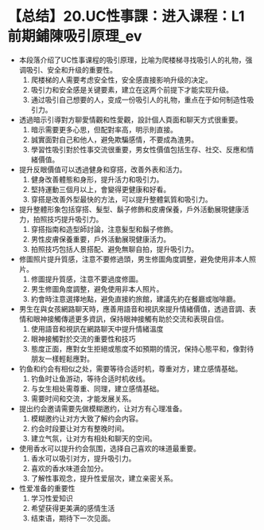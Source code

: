 # 【总结】20.UC性事課：进入课程：L1前期鋪陳吸引原理_ev

-   本段落介绍了UC性事课程的吸引原理，比喻为爬楼梯寻找吸引人的礼物，强调吸引、安全和升级的重要性。
    1.  爬楼梯的人需要考虑安全性，安全感直接影响升级的决定。
    2.  吸引力和安全感是关键要素，建立在这两个前提下才能实现升级。
    3.  通过吸引自己想要的人，变成一份吸引人的礼物，重点在于如何制造性吸引力。
-   透過暗示引導對方聊愛情觀和性愛觀，設計個人頁面和聊天方式很重要。
    1.  暗示需要更多心思，但配對率高，明示則直接。
    2.  誠實面對自己和他人，避免欺騙感情，不要成為渣男。
    3.  學習性吸引對於性事交流很重要，男女性價值包括生存、社交、反應和情緒價值。
-   提升反眼價值可以透過健身和穿搭，改善外表和活力。
    1.  健身改善體態和身形，提升活力和吸引力。
    2.  堅持運動三個月以上，會變得更健康和好看。
    3.  穿搭是改善外型最快的方法，可以提升整體氣質和吸引力。
-   提升整體形象包括穿搭、髮型、鬍子修飾和皮膚保養，戶外活動展現健康活力，拍照技巧提升吸引力。
    1.  穿搭指南和造型師討論，注意髮型和鬍子修飾。
    2.  男性皮膚保養重要，戶外活動展現健康活力。
    3.  拍照技巧包括人景搭配、避免無聊自拍，提升吸引力。
-   修圖照片提升質感，注意不要修過頭，男生修圖角度調整，避免使用非本人照片。
    1.  修圖提升質感，注意不要過度修圖。
    2.  男生修圖角度調整，避免使用非本人照片。
    3.  約會時注意選擇地點，避免直接約旅館，建議先約在餐廳或咖啡廳。
-   男生在與女孩網路聊天時，應善用語音和視訊來提升情緒價值，透過音調、表情和眼神接觸傳遞更多資訊，保持眼神接觸有助於交流和表現自信。
    1.  使用語音和視訊在網路聊天中提升情緒溫度
    2.  眼神接觸對於交流的重要性和技巧
    3.  態度正面，應對女生拒絕或態度不如預期的情況，保持心態平和，像對待朋友一樣輕鬆應對。
-   钓鱼和约会有相似之处，需要等待合适时机，尊重对方，建立感情基础。
    1.  钓鱼时让鱼游动，等待合适时机收线。
    2.  与女生相处需尊重、同理，建立感情基础。
    3.  需要时间和交流，才能发展关系。
-   提出约会邀请需要先做模糊邀约，让对方有心理准备。
    1.  模糊邀约让对方大致了解约会内容。
    2.  约会时段要让对方有整晚时间。
    3.  建立气氛，让对方有相处和聊天的空间。
-   使用香水可以提升约会氛围，选择自己喜欢的味道最重要。
    1.  香水可以吸引对方，提升吸引力。
    2.  喜欢的香水味道会加分。
    3.  了解性事观念，提升性爱层次，建立亲密关系。
-   性爱准备的重要性
    1.  学习性爱知识
    2.  希望获得更美满的感情生活
    3.  结束语，期待下一次见面。